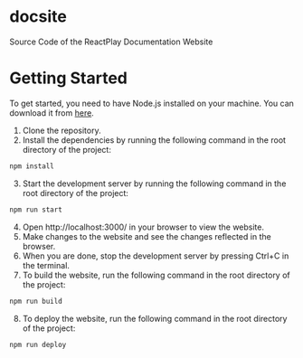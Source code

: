 # docsite
Source Code of the ReactPlay Documentation Website

# Getting Started
To get started, you need to have Node.js installed on your machine. You 
can download it from [here](https://nodejs.org/en/download/).
1. Clone the repository.
2. Install the dependencies by running the following command in the root 
directory of the project:
```bash
npm install
```
3. Start the development server by running the following command in the 
root directory of the project:
```bash
npm run start
```
4. Open http://localhost:3000/ in your browser to view the website.
5. Make changes to the website and see the changes reflected in the browser.
6. When you are done, stop the development server by pressing Ctrl+C in the terminal.
7. To build the website, run the following command in the root directory of the project:
```bash
npm run build
```
8. To deploy the website, run the following command in the root directory of the project:
```bash
npm run deploy
```